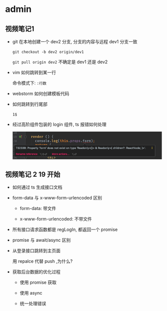 # admin

## 视频笔记1

- git 在本地创建一个 dev2 分支, 分支的内容与远程 dev1 分支一致

  `git checkout -b dev2 origin/dev1`
  
  `git pull origin dev2` 不确定是 dev1 还是 dev2

- vim 如何跳转到某一行

   命令模式下: `:行数`

- webstorm 如何创建模板代码

- 如何跳转到行尾部

  `1$`

- 经过高阶组件包装的 login 组件, ts 报错如何处理

  ![](https://raw.githubusercontent.com/wojiaofengzhongzhuifeng/image-host/master/img/20191020222352.png)

## 视频笔记 2 19 开始

- 如何通过 ts 生成接口文档

- form-data 与 x-www-form-urlencoded 区别

  - form-data: 带文件

  - x-www-form-urlencoded: 不带文件

- 所有接口请求函数都是 regLogIn, 都返回一个 promise 

- promise 与 await/async 区别

- 从登录接口跳转到主页面

  用 repalce 代替 push ,为什么?

- 获取后台数据的优化过程

  - 使用 promise 获取

  - 使用 async 

  - 统一处理错误



 





 
 
